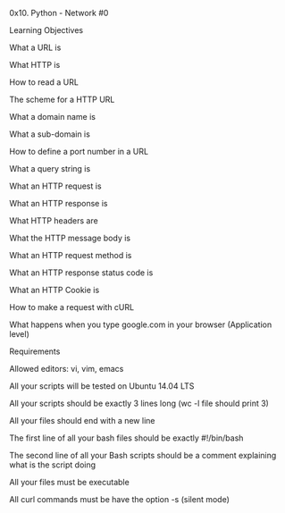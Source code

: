 0x10. Python - Network #0

Learning Objectives

What a URL is

What HTTP is

How to read a URL

The scheme for a HTTP URL

What a domain name is

What a sub-domain is

How to define a port number in a URL

What a query string is

What an HTTP request is

What an HTTP response is

What HTTP headers are

What the HTTP message body is

What an HTTP request method is

What an HTTP response status code is

What an HTTP Cookie is

How to make a request with cURL

What happens when you type google.com in your browser (Application level)

Requirements

Allowed editors: vi, vim, emacs

All your scripts will be tested on Ubuntu 14.04 LTS

All your scripts should be exactly 3 lines long (wc -l file should print 3)

All your files should end with a new line

The first line of all your bash files should be exactly #!/bin/bash

The second line of all your Bash scripts should be a comment explaining what is the script doing

All your files must be executable

All curl commands must be have the option -s (silent mode)



 


